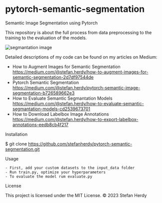# pytorch-semantic-segmentation
Semantic Image Segmentation using Pytorch

This repository is about the full process from data preprocessing to the training to the evaluation of the models. 

![segmantation image](https://github.com/stefanherdy/pytorch-semantic-segmentation/blob/main/img/seg.png?raw=true)

Detailed descriptions of my code can be found on my articles on Medium:
- How to Augment Images for Semantic Segmentation
  https://medium.com/@stefan.herdy/how-to-augment-images-for-semantic-segmentation-2d7df97544de
- Pytorch Semantic Segmentation
  https://medium.com/@stefan.herdy/pytorch-semantic-image-segmentation-b726589662e3
- How to Evaluate Semantic Segmantation Models
  https://medium.com/@stefan.herdy/how-to-evaluate-semantic-segmantation-models-cd2539673701
- How to Download Labelbox Image Annotations
  https://medium.com/@stefan.herdy/how-to-export-labelbox-annotations-eedb8cb4f217
  


Installation

$ git clone https://github.com/stefanherdy/pytorch-semantic-segmentation.git

Usage

    - First, add your custom datasets to the input_data folder
    - Run train.py, optimize your hyperparameters
    - To evaluate the model rum evaluate.py


License

This project is licensed under the MIT License. ©️ 2023 Stefan Herdy
